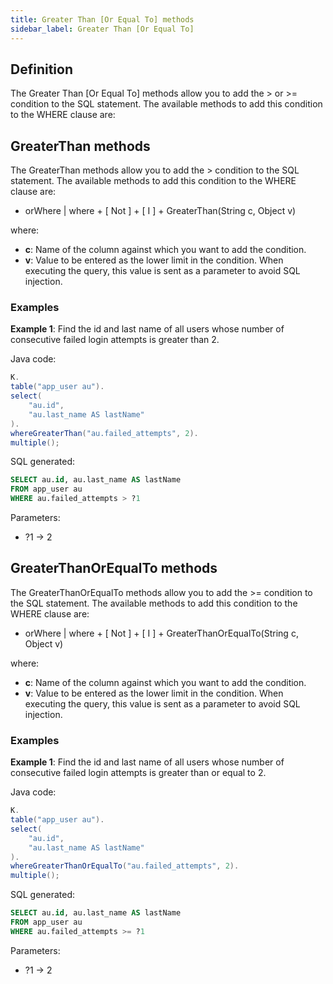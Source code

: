 ```yaml
---
title: Greater Than [Or Equal To] methods
sidebar_label: Greater Than [Or Equal To]
---
```


## Definition

The Greater Than [Or Equal To] methods allow you to add the > or >= condition to the SQL statement. The available methods to add this condition to the WHERE clause are:

## GreaterThan methods

The GreaterThan methods allow you to add the > condition to the SQL statement. The available methods to add this condition to the WHERE clause are:

- orWhere | where + [ Not ] + [ I ] + GreaterThan(String c, Object v)

where:

- **c**: Name of the column against which you want to add the condition.
- **v**: Value to be entered as the lower limit in the condition. When executing the query, this value is sent as a parameter to avoid SQL injection.

### Examples

**Example 1**: Find the id and last name of all users whose number of consecutive failed login attempts is greater than 2.

Java code:

```java showLineNumbers
K.
table("app_user au").
select(
    "au.id",
    "au.last_name AS lastName"
).
whereGreaterThan("au.failed_attempts", 2).
multiple();
```

SQL generated:

```sql showLineNumbers
SELECT au.id, au.last_name AS lastName
FROM app_user au
WHERE au.failed_attempts > ?1
```

Parameters:

- ?1 → 2

## GreaterThanOrEqualTo methods

The GreaterThanOrEqualTo methods allow you to add the >= condition to the SQL statement. The available methods to add this condition to the WHERE clause are:

- orWhere | where + [ Not ] + [ I ] + GreaterThanOrEqualTo(String c, Object v)

where:

- **c**: Name of the column against which you want to add the condition.
- **v**: Value to be entered as the lower limit in the condition. When executing the query, this value is sent as a parameter to avoid SQL injection.

### Examples

**Example 1**: Find the id and last name of all users whose number of consecutive failed login attempts is greater than or equal to 2.

Java code:

```java showLineNumbers
K.
table("app_user au").
select(
    "au.id",
    "au.last_name AS lastName"
).
whereGreaterThanOrEqualTo("au.failed_attempts", 2).
multiple();
```

SQL generated:

```sql showLineNumbers
SELECT au.id, au.last_name AS lastName
FROM app_user au
WHERE au.failed_attempts >= ?1
```

Parameters:

- ?1 → 2